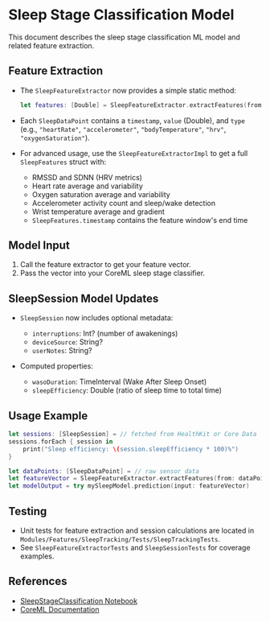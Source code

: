 # Sleep Stage Classification Model

This document describes the sleep stage classification ML model and related feature extraction.


## Feature Extraction

- The `SleepFeatureExtractor` now provides a simple static method:

  ```swift
  let features: [Double] = SleepFeatureExtractor.extractFeatures(from: sensorDataPoints)
  ```

- Each `SleepDataPoint` contains a `timestamp`, `value` (Double), and `type` (e.g., `"heartRate"`, `"accelerometer"`, `"bodyTemperature"`, `"hrv"`, `"oxygenSaturation"`).

- For advanced usage, use the `SleepFeatureExtractorImpl` to get a full `SleepFeatures` struct with:

  - RMSSD and SDNN (HRV metrics)
  - Heart rate average and variability
  - Oxygen saturation average and variability
  - Accelerometer activity count and sleep/wake detection
  - Wrist temperature average and gradient
  - `SleepFeatures.timestamp` contains the feature window's end time


## Model Input

1. Call the feature extractor to get your feature vector.
2. Pass the vector into your CoreML sleep stage classifier.


## SleepSession Model Updates

- `SleepSession` now includes optional metadata:
  
  - `interruptions`: Int? (number of awakenings)
  - `deviceSource`: String?
  - `userNotes`: String?

- Computed properties:
  
  - `wasoDuration`: TimeInterval (Wake After Sleep Onset)
  - `sleepEfficiency`: Double (ratio of sleep time to total time)


## Usage Example

```swift
let sessions: [SleepSession] = // fetched from HealthKit or Core Data
sessions.forEach { session in
    print("Sleep efficiency: \(session.sleepEfficiency * 100)%")
}

let dataPoints: [SleepDataPoint] = // raw sensor data
let featureVector = SleepFeatureExtractor.extractFeatures(from: dataPoints)
let modelOutput = try mySleepModel.prediction(input: featureVector)
```


## Testing

- Unit tests for feature extraction and session calculations are located in `Modules/Features/SleepTracking/Tests/SleepTrackingTests`.
- See `SleepFeatureExtractorTests` and `SleepSessionTests` for coverage examples.


## References

- [SleepStageClassification Notebook](ml/SleepStageClassification.ipynb)
- [CoreML Documentation](https://developer.apple.com/documentation/coreml)
